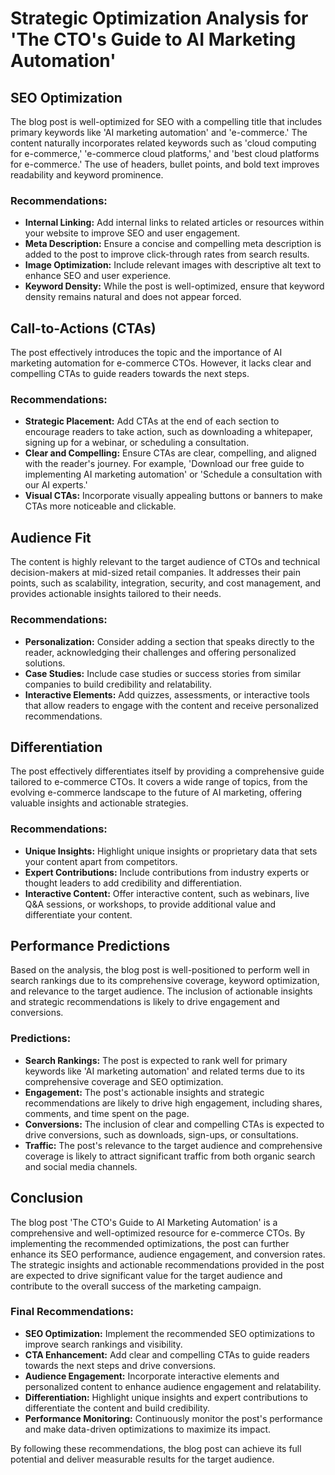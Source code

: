 # Strategic Optimization Analysis for 'The CTO's Guide to AI Marketing Automation'

## SEO Optimization

The blog post is well-optimized for SEO with a compelling title that includes primary keywords like 'AI marketing automation' and 'e-commerce.' The content naturally incorporates related keywords such as 'cloud computing for e-commerce,' 'e-commerce cloud platforms,' and 'best cloud platforms for e-commerce.' The use of headers, bullet points, and bold text improves readability and keyword prominence.

### Recommendations:

*   **Internal Linking:** Add internal links to related articles or resources within your website to improve SEO and user engagement.
*   **Meta Description:** Ensure a concise and compelling meta description is added to the post to improve click-through rates from search results.
*   **Image Optimization:** Include relevant images with descriptive alt text to enhance SEO and user experience.
*   **Keyword Density:** While the post is well-optimized, ensure that keyword density remains natural and does not appear forced.

## Call-to-Actions (CTAs)

The post effectively introduces the topic and the importance of AI marketing automation for e-commerce CTOs. However, it lacks clear and compelling CTAs to guide readers towards the next steps.

### Recommendations:

*   **Strategic Placement:** Add CTAs at the end of each section to encourage readers to take action, such as downloading a whitepaper, signing up for a webinar, or scheduling a consultation.
*   **Clear and Compelling:** Ensure CTAs are clear, compelling, and aligned with the reader's journey. For example, 'Download our free guide to implementing AI marketing automation' or 'Schedule a consultation with our AI experts.'
*   **Visual CTAs:** Incorporate visually appealing buttons or banners to make CTAs more noticeable and clickable.

## Audience Fit

The content is highly relevant to the target audience of CTOs and technical decision-makers at mid-sized retail companies. It addresses their pain points, such as scalability, integration, security, and cost management, and provides actionable insights tailored to their needs.

### Recommendations:

*   **Personalization:** Consider adding a section that speaks directly to the reader, acknowledging their challenges and offering personalized solutions.
*   **Case Studies:** Include case studies or success stories from similar companies to build credibility and relatability.
*   **Interactive Elements:** Add quizzes, assessments, or interactive tools that allow readers to engage with the content and receive personalized recommendations.

## Differentiation

The post effectively differentiates itself by providing a comprehensive guide tailored to e-commerce CTOs. It covers a wide range of topics, from the evolving e-commerce landscape to the future of AI marketing, offering valuable insights and actionable strategies.

### Recommendations:

*   **Unique Insights:** Highlight unique insights or proprietary data that sets your content apart from competitors.
*   **Expert Contributions:** Include contributions from industry experts or thought leaders to add credibility and differentiation.
*   **Interactive Content:** Offer interactive content, such as webinars, live Q&A sessions, or workshops, to provide additional value and differentiate your content.

## Performance Predictions

Based on the analysis, the blog post is well-positioned to perform well in search rankings due to its comprehensive coverage, keyword optimization, and relevance to the target audience. The inclusion of actionable insights and strategic recommendations is likely to drive engagement and conversions.

### Predictions:

*   **Search Rankings:** The post is expected to rank well for primary keywords like 'AI marketing automation' and related terms due to its comprehensive coverage and SEO optimization.
*   **Engagement:** The post's actionable insights and strategic recommendations are likely to drive high engagement, including shares, comments, and time spent on the page.
*   **Conversions:** The inclusion of clear and compelling CTAs is expected to drive conversions, such as downloads, sign-ups, or consultations.
*   **Traffic:** The post's relevance to the target audience and comprehensive coverage is likely to attract significant traffic from both organic search and social media channels.

## Conclusion

The blog post 'The CTO's Guide to AI Marketing Automation' is a comprehensive and well-optimized resource for e-commerce CTOs. By implementing the recommended optimizations, the post can further enhance its SEO performance, audience engagement, and conversion rates. The strategic insights and actionable recommendations provided in the post are expected to drive significant value for the target audience and contribute to the overall success of the marketing campaign.

### Final Recommendations:

*   **SEO Optimization:** Implement the recommended SEO optimizations to improve search rankings and visibility.
*   **CTA Enhancement:** Add clear and compelling CTAs to guide readers towards the next steps and drive conversions.
*   **Audience Engagement:** Incorporate interactive elements and personalized content to enhance audience engagement and relatability.
*   **Differentiation:** Highlight unique insights and expert contributions to differentiate the content and build credibility.
*   **Performance Monitoring:** Continuously monitor the post's performance and make data-driven optimizations to maximize its impact.

By following these recommendations, the blog post can achieve its full potential and deliver measurable results for the target audience.